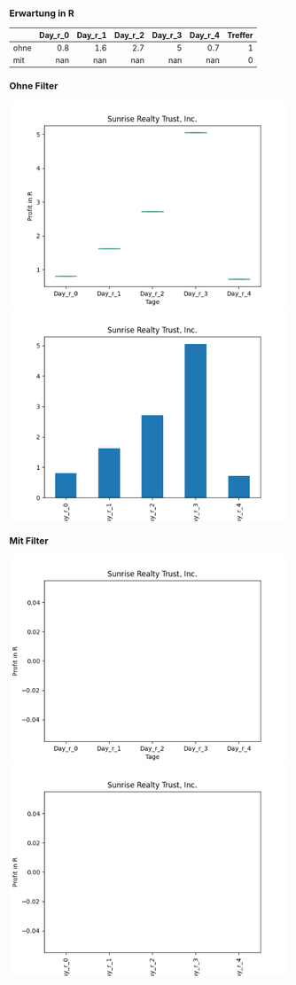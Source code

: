 ### Erwartung in R
|      |   Day_r_0 |   Day_r_1 |   Day_r_2 |   Day_r_3 |   Day_r_4 |   Treffer |
|:-----|----------:|----------:|----------:|----------:|----------:|----------:|
| ohne |       0.8 |       1.6 |       2.7 |         5 |       0.7 |         1 |
| mit  |     nan   |     nan   |     nan   |       nan |     nan   |         0 |

### Ohne Filter
![image info](./data/SUNS_box_all.png)
![image info](./data/SUNS_median_all.png)

### Mit Filter
![image info](./data/SUNS_box_filtered.png)
![image info](./data/SUNS_median_filtered.png)